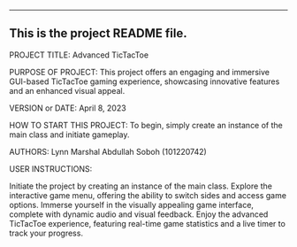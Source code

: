 ------------------------------------------------------------------------
This is the project README file. 
------------------------------------------------------------------------

PROJECT TITLE: Advanced TicTacToe

PURPOSE OF PROJECT:
This project offers an engaging and immersive GUI-based TicTacToe gaming experience, showcasing innovative features and an enhanced visual appeal.

VERSION or DATE:
April 8, 2023

HOW TO START THIS PROJECT:
To begin, simply create an instance of the main class and initiate gameplay.

AUTHORS:
Lynn Marshal
Abdullah Soboh (101220742)

USER INSTRUCTIONS:

Initiate the project by creating an instance of the main class.
Explore the interactive game menu, offering the ability to switch sides and access game options.
Immerse yourself in the visually appealing game interface, complete with dynamic audio and visual feedback.
Enjoy the advanced TicTacToe experience, featuring real-time game statistics and a live timer to track your progress.



